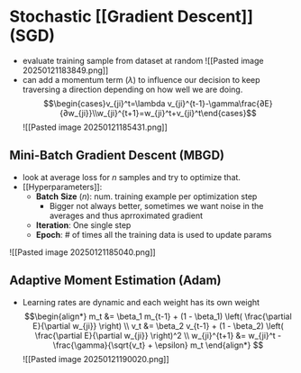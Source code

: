 # Stochastic [[Gradient Descent]] (SGD)
 - evaluate training sample from dataset at random
![[Pasted image 20250121183849.png]]
- can add a momentum term ($\lambda$) to influence our decision to keep traversing a direction depending on how well we are doing.
$$\begin{cases}v_{ji}^t=\lambda v_{ji}^{t-1}-\gamma\frac{∂E}{∂w_{ji}}\\w_{ji}^{t+1}=w_{ji}^t+v_{ji}^t\end{cases}$$
![[Pasted image 20250121185431.png]]

## Mini-Batch Gradient Descent (MBGD)
- look at average loss for $n$ samples and try to optimize that.
- [[Hyperparameters]]: 
	- **Batch** **Size** ($n$): num. training example per optimization step
		- Bigger not always better, sometimes we want noise in the averages and thus aprroximated gradient
	- **Iteration**: One single step
	- **Epoch**: # of times all the training data is used to update params

![[Pasted image 20250121185040.png]]

## Adaptive Moment Estimation (Adam)
- Learning rates are dynamic and each weight has its own weight$$\begin{align*}
m_t &= \beta_1 m_{t-1} + (1 - \beta_1) \left( \frac{\partial E}{\partial w_{ji}} \right) \\
v_t &= \beta_2 v_{t-1} + (1 - \beta_2) \left( \frac{\partial E}{\partial w_{ji}} \right)^2 \\
w_{ji}^{t+1} &= w_{ji}^t - \frac{\gamma}{\sqrt{v_t} + \epsilon} m_t
\end{align*}
$$
![[Pasted image 20250121190020.png]]

